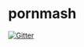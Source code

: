 # pornmash

[![Gitter](https://badges.gitter.im/xenx/pornmash.svg)](https://gitter.im/xenx/pornmash?utm_source=badge&utm_medium=badge&utm_campaign=pr-badge&utm_content=badge)